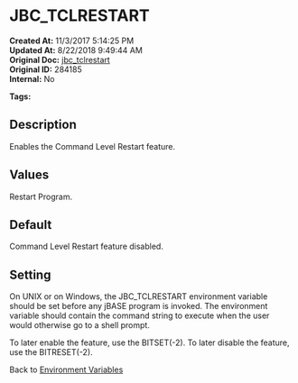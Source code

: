 # JBC_TCLRESTART

**Created At:** 11/3/2017 5:14:25 PM  
**Updated At:** 8/22/2018 9:49:44 AM  
**Original Doc:** [jbc_tclrestart](https://docs.jbase.com/41717-environment-variables/jbc_tclrestart)  
**Original ID:** 284185  
**Internal:** No  

**Tags:**
<badge text='environment variables' vertical='middle' />

## Description

Enables the Command Level Restart feature.

## Values

Restart Program.

## Default

Command Level Restart feature disabled.

## Setting

On UNIX or on Windows, the JBC\_TCLRESTART environment variable should be set before any jBASE program is invoked. The environment variable should contain the command string to execute when the user would otherwise go to a shell prompt.

To later enable the feature, use the BITSET(-2). To later disable the feature, use the BITRESET(-2).

Back to [Environment Variables](./../README.md)
